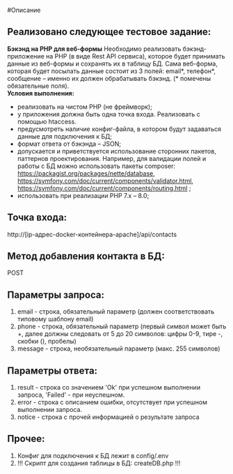 #Описание

Реализовано следующее тестовое задание:
---------------------------------------
**Бэкэнд на PHP для веб-формы** 
Необходимо реализовать бэкэнд-приложение на PHP (в виде Rest API сервиса),
которое будет принимать данные из веб-формы и сохранять их в таблицу БД.
Сама веб-форма, которая будет посылать данные состоит из 3 полей: email*,
телефон*, сообщение – именно их должен обрабатывать бэкэнд. (\* помечены
обязательные поля).  
**Условия выполнения:**
- реализовать на чистом PHP (не фреймворк);
- у приложения должна быть одна точка входа. Реализовать с помощью htaccess.
- предусмотреть наличие конфиг-файла, в котором будут задаваться данные для
подключения к БД;
- формат ответа от бэкэнда – JSON;
- допускается и приветствуется использование сторонних пакетов, паттернов
проектирования. Например, для валидации полей и работы с БД можно использовать
пакеты composer:
https://packagist.org/packages/nette/database,
https://symfony.com/doc/current/components/validator.html,
https://symfony.com/doc/current/components/routing.html ;
- использовать при реализации PHP 7.x – 8.0;

Точка входа:
------------
http://[ip-адрес-docker-контейнера-apache]/api/contacts

Метод добавления контакта в БД:
------------------------------
POST

Параметры запроса:
------------------
1. email - строка, обязательный параметр (должен соответствовать типовому шаблону email)
2. phone - строка, обязательный параметр (первый символ может быть +, далее должны следовать от 5 до 20 символов: цифры 0-9, тире -, скобки (), пробелы)
3. message - строка, необязательный параметр (макс. 255 символов)

Параметры ответа:
------------------
1. result - строка со значением 'Ok' при успешном выполнении запроса, 'Failed' - при неуспешном.
2. error - строка с описанием ошибки, отсутствует при успешном выполнении запроса.
3. notice - строка с прочей информацией о результате запроса

Прочее:
-------
1. Конфиг для подключения к БД лежит в config/.env
2. !!! Скрипт для создания таблицы в БД: createDB.php  !!!
